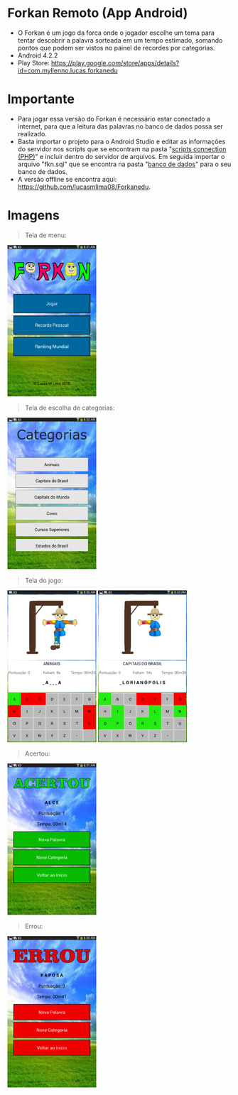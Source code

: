 # Forkan Remoto (App Android)

* O Forkan é um jogo da forca onde o jogador escolhe um tema para tentar descobrir a palavra sorteada em um tempo estimado, 
somando pontos que podem ser vistos no painel de recordes por categorias.
* Android 4.2.2
* Play Store: https://play.google.com/store/apps/details?id=com.myllenno.lucas.forkanedu

# Importante

* Para jogar essa versão do Forkan é necessário estar conectado a internet, para que a leitura das palavras no banco de dados 
possa ser realizado.
* Basta importar o projeto para o Android Studio e editar as informações do servidor nos scripts que se encontram
na pasta "[scripts connection (PHP)](https://github.com/lucasmlima08/Forkan-Remoto/tree/master/scripts%20connection%20(PHP))"
e incluir dentro do servidor de arquivos. Em seguida importar o arquivo "fkn.sql" que se encontra na pasta 
"[banco de dados](https://github.com/lucasmlima08/Forkan-Remoto/tree/master/banco%20de%20dados)" para o seu banco de dados.
* A versão offline se encontra aqui: https://github.com/lucasmlima08/Forkanedu.

# Imagens

> Tela de menu:

<img src="https://github.com/lucasmlima08/Forkan-Remoto/blob/master/img_menu.png" width="200" />

> Tela de escolha de categorias:

<img src="https://github.com/lucasmlima08/Forkan-Remoto/blob/master/img_categorias.png" width="200" />

> Tela do jogo:

<img src="https://github.com/lucasmlima08/Forkan-Remoto/blob/master/img_jogo.png" width="200" />
<img src="https://github.com/lucasmlima08/Forkan-Remoto/blob/master/img_jogo2.png" width="200" />

> Acertou:

<img src="https://github.com/lucasmlima08/Forkan-Remoto/blob/master/img_acertou.png" width="200" />

> Errou:

<img src="https://github.com/lucasmlima08/Forkan-Remoto/blob/master/img_errou.png" width="200" />
